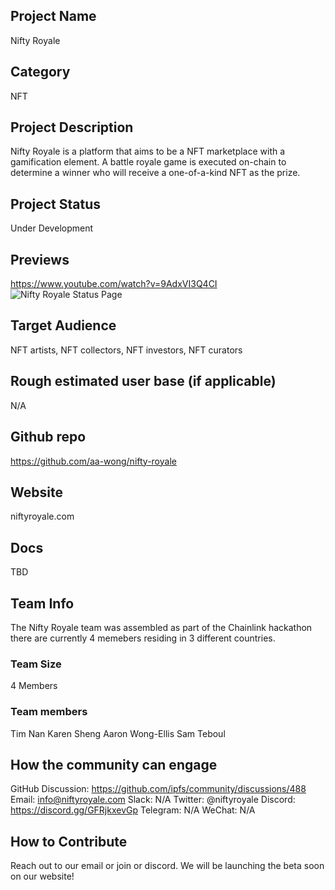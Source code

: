 ## Project Name 
Nifty Royale

## Category 
NFT

## Project Description
Nifty Royale is a platform that aims to be a NFT marketplace with a gamification element. A battle royale game is executed on-chain to determine a winner who will receive a one-of-a-kind NFT as the prize.



## Project Status
Under Development

## Previews
https://www.youtube.com/watch?v=9AdxVI3Q4CI
![Nifty Royale Status Page](https://imgur.com/a/snEEH76)

## Target Audience
NFT artists, NFT collectors, NFT investors, NFT curators 


## Rough estimated user base (if applicable)
N/A

## Github repo
https://github.com/aa-wong/nifty-royale

## Website
niftyroyale.com

## Docs
TBD

## Team Info
The Nifty Royale team was assembled as part of the Chainlink hackathon there are currently 4 memebers residing in 3 different countries.

### Team Size  
4 Members 
### Team members  
Tim Nan
Karen Sheng
Aaron Wong-Ellis
Sam Teboul
## How the community can engage
GitHub Discussion: https://github.com/ipfs/community/discussions/488
Email:  info@niftyroyale.com
Slack:  N/A
Twitter:  @niftyroyale
Discord:  https://discord.gg/GFRjkxevGp
Telegram:  N/A
WeChat:  N/A

## How to Contribute
Reach out to our email or join or discord. We will be launching the beta soon on our website!